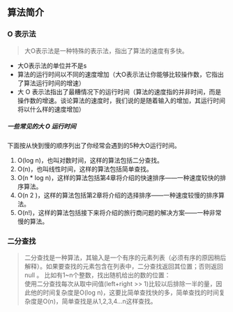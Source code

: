 ## 算法简介

### O 表示法
> 大O表示法是一种特殊的表示法，指出了算法的速度有多快。

+ 大O表示法的单位并不是s
+ 算法的运行时间以不同的速度增加（大O表示法让你能够比较操作数，它指出了算法运行时间的增速）
+ 大 O 表示法指出了最糟情况下的运行时间（算法的速度指的并非时间，而是操作数的增速。谈论算法的速度时，我们说的是随着输入的增加，其运行时间将以什么样的速度增加）

##### 一些常见的大 O 运行时间
下面按从快到慢的顺序列出了你经常会遇到的5种大O运行时间。    
1. O(log n)，也叫对数时间，这样的算法包括二分查找。
2. O(n)，也叫线性时间，这样的算法包括简单查找。
3. O(n * log n)，这样的算法包括第4章将介绍的快速排序——一种速度较快的排序算法。
4. O(n 2 )，这样的算法包括第2章将介绍的选择排序——一种速度较慢的排序算法。
5. O(n!)，这样的算法包括接下来将介绍的旅行商问题的解决方案——一种非常慢的算法。

### 二分查找
> 二分查找是一种算法，其输入是一个有序的元素列表（必须有序的原因稍后解释）。如果要查找的元素包含在列表中，二分查找返回其位置；否则返回 null 。
比如有1~n个整数，找出随机给出的数的位置：   
使用二分查找每次从取中间值(left+right >> 1)比较以后排除一半的量，因此他的时间复杂度是O(log n)，这要比简单查找快的多，简单查找的时间复杂度是O(n)，简单查找是从1,2,3,4...n这样查找。
